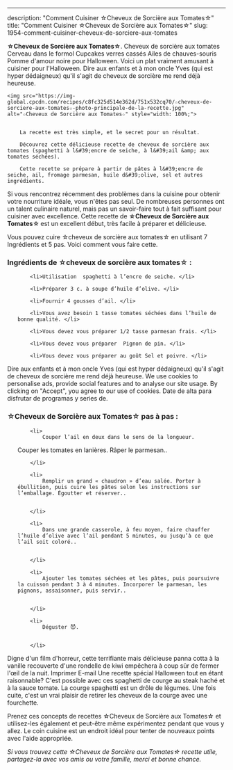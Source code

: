 ---
description: "Comment Cuisiner ☆Cheveux de Sorcière aux Tomates☆"
title: "Comment Cuisiner ☆Cheveux de Sorcière aux Tomates☆"
slug: 1954-comment-cuisiner-cheveux-de-sorciere-aux-tomates

<p>
	<strong>☆Cheveux de Sorcière aux Tomates☆</strong>. 
	Cheveux de sorcière aux tomates Cerveau dans le formol Cupcakes verres cassés Ailes de chauves-souris Pomme d&#39;amour noire pour Halloween. Voici un plat vraiment amusant à cuisiner pour l&#39;Halloween. Dire aux enfants et à mon oncle Yves (qui est hyper dédaigneux) qu&#39;il s&#39;agit de cheveux de sorcière me rend déjà heureuse.
</p>
<p>
	
	<img src="https://img-global.cpcdn.com/recipes/c8fc325d514e362d/751x532cq70/☆cheveux-de-sorciere-aux-tomates☆-photo-principale-de-la-recette.jpg" alt="☆Cheveux de Sorcière aux Tomates☆" style="width: 100%;">
	
	
		La recette est très simple, et le secret pour un résultat.
	
		Découvrez cette délicieuse recette de cheveux de sorcière aux tomates (spaghetti à l&#39;encre de seiche, à l&#39;ail &amp; aux tomates séchées).
	
		Cette recette se prépare à partir de pâtes à l&#39;encre de seiche, ail, fromage parmesan, huile d&#39;olive, sel et autres ingrédients.
	
</p>

Si vous rencontrez récemment des problèmes dans la cuisine pour obtenir votre nourriture idéale, vous n'êtes pas seul. De nombreuses personnes ont un talent culinaire naturel, mais pas un savoir-faire tout à fait suffisant pour cuisiner avec excellence. Cette recette de <strong> ☆Cheveux de Sorcière aux Tomates☆ </strong> est un excellent début, très facile à préparer et délicieuse.

<!--inarticleads1-->

Vous pouvez cuire ☆cheveux de sorcière aux tomates☆ en utilisant 7 Ingrédients et 5 pas. Voici comment vous faire cette.

<h3>Ingrédients de ☆cheveux de sorcière aux tomates☆ :</h3>

<ol>
	
		<li>Utilisation  spaghetti à l’encre de seiche. </li>
	
		<li>Préparer 3 c. à soupe d’huile d’olive. </li>
	
		<li>Fournir 4 gousses d’ail. </li>
	
		<li>Vous avez besoin 1 tasse tomates séchées dans l’huile de bonne qualité. </li>
	
		<li>Vous devez vous préparer 1/2 tasse parmesan frais. </li>
	
		<li>Vous devez vous préparer  Pignon de pin. </li>
	
		<li>Vous devez vous préparer au goût Sel et poivre. </li>
	
</ol>

Dire aux enfants et à mon oncle Yves (qui est hyper dédaigneux) qu&#39;il s&#39;agit de cheveux de sorcière me rend déjà heureuse. We use cookies to personalise ads, provide social features and to analyse our site usage. By clicking on &#34;Accept&#34;, you agree to our use of cookies. Date de alta para disfrutar de programas y series de. 

<!--inarticleads2-->

<h3>☆Cheveux de Sorcière aux Tomates☆ pas à pas :</h3>

<ol>
	
		<li>
			Couper l’ail en deux dans le sens de la longueur.
Couper les tomates en lanières. Râper le parmesan..
			
			
		</li>
	
		<li>
			Remplir un grand « chaudron » d’eau salée. Porter à ébullition, puis cuire les pâtes selon les instructions sur l’emballage. Égoutter et réserver..
			
			
		</li>
	
		<li>
			Dans une grande casserole, à feu moyen, faire chauffer l’huile d’olive avec l’ail pendant 5 minutes, ou jusqu’à ce que l’ail soit coloré..
			
			
		</li>
	
		<li>
			Ajouter les tomates séchées et les pâtes, puis poursuivre la cuisson pendant 3 à 4 minutes. Incorporer le parmesan, les pignons, assaisonner, puis servir..
			
			
		</li>
	
		<li>
			Déguster 😈.
			
			
		</li>
	
</ol>

Digne d&#39;un film d&#39;horreur, cette terrifiante mais délicieuse panna cotta à la vanille recouverte d&#39;une rondelle de kiwi empêchera à coup sûr de fermer l&#39;œil de la nuit. Imprimer E-mail Une recette spécial Halloween tout en étant raisonnable? C&#39;est possible avec ces spaghetti de courge au steak haché et à la sauce tomate. La courge spaghetti est un drôle de légumes. Une fois cuite, c&#39;est un vrai plaisir de retirer les cheveux de la courge avec une fourchette. 

<!--inarticleads1-->

<p>
Prenez ces concepts de recettes ☆Cheveux de Sorcière aux Tomates☆ et utilisez-les également et peut-être même expérimentez pendant que vous y allez. Le coin cuisine est un endroit idéal pour tenter de nouveaux points avec l'aide appropriée.
</p>

<p>
<i>Si vous trouvez cette ☆Cheveux de Sorcière aux Tomates☆ recette utile, partagez-la avec vos amis ou votre famille, merci et bonne chance.</i>
</p>
